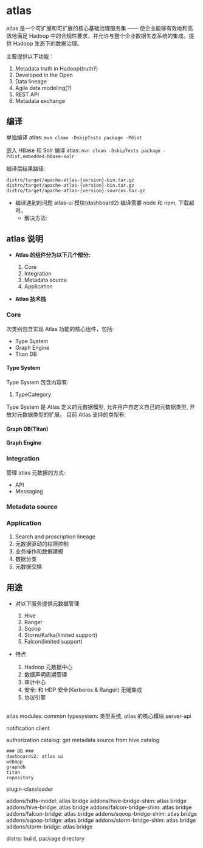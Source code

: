 # atlas

atlas 是一个可扩展和可扩展的核心基础治理服务集 —— 使企业能够有效地和高效地满足 Hadoop 中的合规性要求，并允许与整个企业数据生态系统的集成。提供 Hadoop 生态下的数据治理。

主要提供以下功能：

  1. Metadata truth in Hadoop(truth?)
  2. Developed in the Open
  3. Data lineage
  4. Agile data modeling(?)
  5. REST API
  6. Metadata exchange

## 编译

单独编译 atlas: `mvn clean -DskipTests package -Pdist`

嵌入 HBase 和 Solr 编译 atlas: `mvn clean -DskipTests package -Pdist,embedded-hbase-solr`

编译后结果路径:

```
distro/target/apache-atlas-{version}-bin.tar.gz
distro/target/apache-atlas-{version}-bin.tar.gz
distro/target/apache-atlas-{version}-sources.tar.gz
```

- 编译遇到的问题
  atlas-ui 模块(dashboard2) 编译需要 node 和 npm, 下载超时。
  - 解决方法:

## atlas 说明

- **Atlas 的组件分为以下几个部分:**
  1. Core
  2. Integration
  3. Metadata source
  4. Application

- **Atlas 技术栈**

### Core

次类别包含实现 Atlas 功能的核心组件，包括:

- Type System
- Graph Engine
- Titan DB

#### Type System

Type System 包含内容有:

1. TypeCategory

Type System 是 Atlas 定义的元数据模型, 允许用户自定义自己的元数据类型, 开放对元数据类型的扩展。
目前 Atlas 支持的类型有:

#### Graph DB(Titan)

#### Graph Engine

### Integration

管理 atlas 元数据的方式:

- API
- Messaging

### Metadata source

### Application

  1. Search and proscription lineage
  2. 元数据驱动的权限控制
  3. 业务操作和数据建模
  4. 数据分类
  5. 元数据交换

## 用途

- 对以下服务提供元数据管理
  1. Hive
  2. Ranger
  3. Sqoop
  4. Storm/Kafka(limited support)
  5. Falcon(limited support)

- 特点
  1. Hadoop 元数据中心
  2. 数据声明周期管理
  3. 审计中心
  4. 安全: 和 HDP 安全(Kerberos & Ranger) 无缝集成
  5. 协议引擎

##

atlas modules:
common
typesystem: 类型系统, atlas 的核心模块
server-api

notification
client

authorization
catalog: get metadata source from hive catalog

```
### DB ###
dashboardv2: atlas ui
webapp
graphdb
titan
repository
```

plugin-classloader

addons/hdfs-model: atlas bridge
addons/hive-bridge-shim: atlas bridge
addons/hive-bridge: atlas bridge
addons/falcon-bridge-shim: atlas bridge
addons/falcon-bridge: atlas bridge
addons/sqoop-bridge-shim: atlas bridge
addons/sqoop-bridge: atlas bridge
addons/storm-bridge-shim: atlas bridge
addons/storm-bridge: atlas bridge

distro: build, package directory
